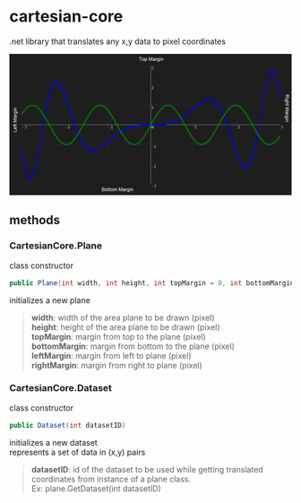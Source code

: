 # cartesian-core
.net library that translates any x,y data to pixel coordinates 
<p align="left">
  <img src="images/plane.png" width="1000">
</p>

## methods
### CartesianCore.Plane
class constructor
```c#
public Plane(int width, int height, int topMargin = 0, int bottomMargin = 0, int leftMargin = 0, int rightMargin = 0)
```
initializes a new plane 
> **width**: width of the area plane to be drawn (pixel)<br>
> **height**: height of the area plane to be drawn (pixel)<br>
> **topMargin**: margin from top to the plane (pixel)<br>
> **bottomMargin**: margin from bottom to the plane (pixel)<br>
> **leftMargin**: margin from left to plane (pixel)<br>
> **rightMargin**: margin from right to plane (pixel)<br>

### CartesianCore.Dataset
class constructor
```c#
public Dataset(int datasetID)
```
initializes a new dataset<br>
represents a set of data in (x,y) pairs
>**datasetID**: id of the dataset to be used while getting translated coordinates from instance of a plane class.<br>
Ex: plane.GetDataset(int datasetID)
